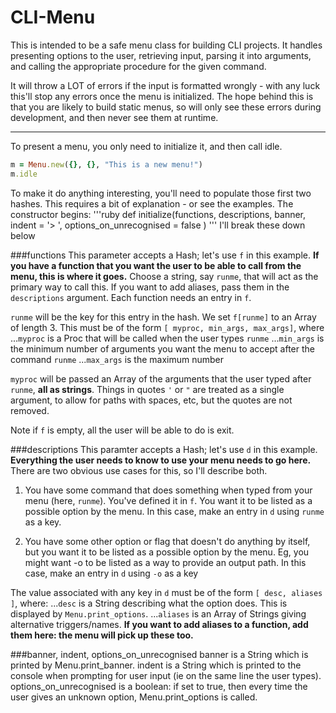 
# CLI-Menu

This is intended to be a safe menu class for building CLI projects. It handles presenting options to the user, retrieving input, parsing it into arguments, and calling the appropriate procedure for the given command.

It will throw a LOT of errors if the input is formatted wrongly - with any luck this'll stop any errors once the menu is initialized. The hope behind this is that you are likely to build static menus, so will only see these errors during development, and then never see them at runtime.


***

To present a menu, you only need to initialize it, and then call idle.
```ruby
m = Menu.new({}, {}, "This is a new menu!")
m.idle
```

To make it do anything interesting, you'll need to populate those first two hashes. This requires a bit of explanation - or see the examples. The constructor begins:
'''ruby
  def initialize(functions,
      descriptions,
      banner,
      indent = '> ',
      options_on_unrecognised = false
        )
'''
I'll break these down below

###functions
This parameter accepts a Hash; let's use `f` in this example. **If you have a function that you want the user to be able to call from the menu, this is where it goes.** Choose a string, say `runme`, that will act as the primary way to call this. If you want to add aliases, pass them in the `descriptions` argument. Each function needs an entry in `f`.

`runme` will be the key for this entry in the hash. We set `f[runme]` to an Array of length 3. This must be of the form `[ myproc, min_args, max_args]`, where
...`myproc` is a Proc that will be called when the user types `runme`
...`min_args` is the minimum number of arguments you want the menu to accept after the command `runme`
...`max_args` is the maximum number

`myproc` will be passed an Array of the arguments that the user typed after `runme`, **all as strings**. Things in quotes `'` or `"` are treated as a single argument, to allow for paths with spaces, etc, but the quotes are not removed.

Note if `f` is empty, all the user will be able to do is exit.

###descriptions
This paramter accepts a Hash; let's use `d` in this example. **Everything the user needs to know to use your menu needs to go here.** There are two obvious use cases for this, so I'll describe both.

1. You have some command that does something when typed from your menu (here, `runme`). You've defined it in `f`. You want it to be listed as a possible option by the menu.
In this case, make an entry in `d` using `runme` as a key.

2. You have some other option or flag that doesn't do anything by itself, but you want it to be listed as a possible option by the menu. Eg, you might want -o to be listed as a way to provide an output path. In this case, make an entry in `d` using `-o` as a key

The value associated with any key in `d` must be of the form `[ desc, aliases ]`, where:
...`desc` is a String describing what the option does. This is displayed by `Menu.print_options`.
...`aliases` is an Array of Strings giving alternative triggers/names. **If you want to add aliases to a function, add them here: the menu will pick up these too.**

###banner, indent, options_on_unrecognised
banner is a String which is printed by Menu.print_banner. indent is a String which is printed to the console when prompting for user input (ie on the same line the user types). options_on_unrecognised is a boolean: if set to true, then every time the user gives an unknown option, Menu.print_options is called.


